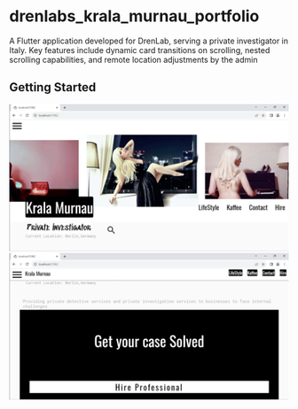 # drenlabs_krala_murnau_portfolio

A Flutter application developed for DrenLab, serving a private investigator in Italy. Key features include dynamic card transitions on scrolling, nested scrolling capabilities, and remote location adjustments by the admin

## Getting Started
![Screenshot 2023-10-07 204052.png](Screenshot%202023-10-07%20204052.png)
![Screenshot 2023-10-07 204108.png](Screenshot%202023-10-07%20204108.png)